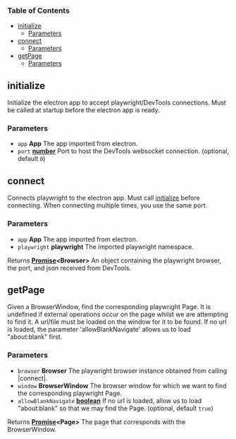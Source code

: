 <!-- Generated by documentation.js. Update this documentation by updating the source code. -->

### Table of Contents

-   [initialize][1]
    -   [Parameters][2]
-   [connect][3]
    -   [Parameters][4]
-   [getPage][5]
    -   [Parameters][6]

## initialize

Initialize the electron app to accept playwright/DevTools connections.
Must be called at startup before the electron app is ready.

### Parameters

-   `app` **App** The app imported from electron.
-   `port` **[number][7]** Port to host the DevTools websocket connection. (optional, default `0`)

## connect

Connects playwright to the electron app. Must call [initialize][8] before connecting.
When connecting multiple times, you use the same port.

### Parameters

-   `app` **App** The app imported from electron.
-   `playwright` **playwright** The imported playwright namespace.

Returns **[Promise][9]&lt;Browser>** An object containing the playwright browser, the port, and json received from DevTools.

## getPage

Given a BrowserWindow, find the corresponding playwright Page. It is undefined if external operations
occur on the page whilst we are attempting to find it. A url/file must be loaded on the window for it to be found.
If no url is loaded, the parameter 'allowBlankNavigate' allows us to load "about:blank" first.

### Parameters

-   `browser` **Browser** The playwright browser instance obtained from calling |connect|.
-   `window` **BrowserWindow** The browser window for which we want to find the corresponding playwright Page.
-   `allowBlankNavigate` **[boolean][10]** If no url is loaded, allow us to load "about:blank" so that we may find the Page. (optional, default `true`)

Returns **[Promise][9]&lt;Page>** The page that corresponds with the BrowserWindow.

[1]: #initialize

[2]: #parameters

[3]: #connect

[4]: #parameters-1

[5]: #getpage

[6]: #parameters-2

[7]: https://developer.mozilla.org/docs/Web/JavaScript/Reference/Global_Objects/Number

[8]: initialize

[9]: https://developer.mozilla.org/docs/Web/JavaScript/Reference/Global_Objects/Promise

[10]: https://developer.mozilla.org/docs/Web/JavaScript/Reference/Global_Objects/Boolean
